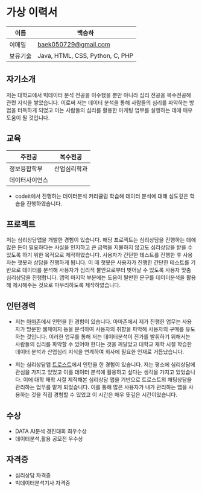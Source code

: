 
# 가상 이력서

| 이름    | 백승하 |
|---------|-------------------------|
| 이메일  | baek050729@gmail.com |
| 보유기술 | Java, HTML, CSS, Python, C, PHP |

## 자기소개

저는 대학교에서 빅데이터 분석 전공을 이수했을 뿐만 아니라 심리 전공을 복수전공해 관련 지식을 쌓았습니다. 이로써 저는 데이터 분석을 통해 사람들의 심리를 파악하는 방법을 터득하게 되었고 이는 사람들의 심리를 활용한 마케팅 업무를 실행하는 데에 매우 도움이 될 것입니다.

## 교육

| 주전공       | 복수전공  |
|--------------| ----------|
|정보융합학부  |산업심리학과|
|데이터사이언스|            |

- codeit에서 진행하는 데이터분석 커리큘럼 학습해 데이터 분석에 대해 심도깊은 학습을 진행하였습니다. 

## 프로젝트

 저는 심리상담앱을 개발한 경험이 있습니다. 해당 프로젝트는 심리상담을 진행하는 데에 많은 돈이 필요하다는 사실을 인지하고 큰 금액을 지불하지 않고도 심리상담을 받을 수 있도록 하기 위한 목적으로 제작하였습니다. 사용자가 간단한 테스트를 진행한 후 사용자는 챗봇과 상담을 진행하게 됩니다. 이 때 챗봇은 사용자가 진행한 간단한 테스트를 기반으로 데이터를 분석해 사용자가 심리적 불안으로부터 벗어날 수 있도록 사용자 맞춤 심리상담을 진행합니다. 앱의 마지막 부분에는 도움이 될만한 문구를 데이터분석을 활용해 제시해주는 것으로 마무리하도록 제작하였습니다.

 ## 인턴경력

- 저는 [아마존](https://www.amazon.com/)에서 인턴을 한 경험이 있습니다. 아마존에서 제가 진행한 업무는 사용자가 방문한 웹페이지 등을 분석하여 사용자의 취향을 파악해 사용자의 구매를 유도하는 것입니다. 이러한 업무를 통해 저는 데이터분석이 진가를 발휘하기 위해서는 사람들의 심리를 파악할 수 있어야 한다는 것을 깨달았고 대학교 재학 시절 학습한 데이터 분석과 산업심리 지식을 연계하여 회사에 필요한 인재로 거듭났습니다. 

- 저는 심리상담앱 [트로스트](https://trost.co.kr/)에서 인턴을 한 경험이 있습니다. 저는 평소에 심리상담에 관심을 가지고 있었고 이를 데이터 분석에 활용하고 싶다는 생각을 가지고 있었습니다. 이에 대학 재학 시절 제작해본 심리상담 앱을 기반으로 트로스트의 채팅상담을 관리하는 업무를 맡게 되었습니다. 이를 통해 많은 사용자가 내가 관리하는 앱을 사용하는 것을 직접 경험할 수 있었고 이 시간은 매우 뜻깊은 시간이었습니다.

## 수상
* DATA AI분석 경진대회 최우수상
* 데이터분석,활용 공모전 우수상

## 자격증
- 심리상담 자격증
- 빅데이터분석기사 자격증



